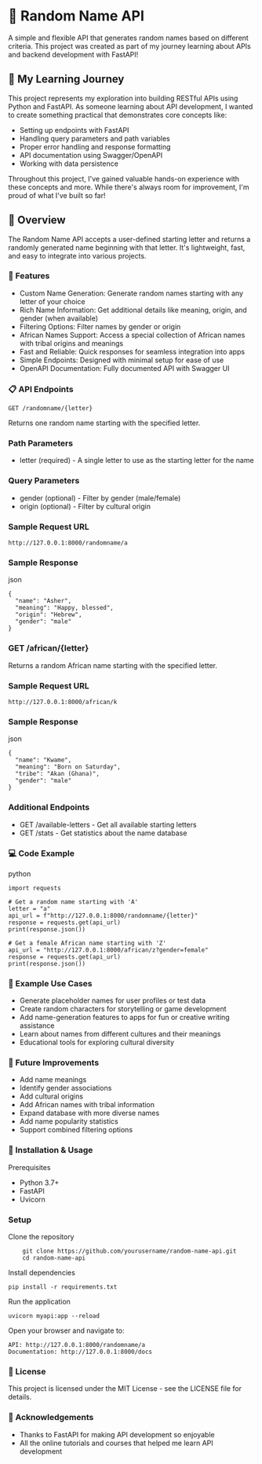 # 🎲 Random Name API

A simple and flexible API that generates random names based on different criteria. This project was created as part of my journey learning about APIs and backend development with FastAPI!

## 🧠 My Learning Journey
This project represents my exploration into building RESTful APIs using Python and FastAPI. As someone learning about API development, I wanted to create something practical that demonstrates core concepts like:

- Setting up endpoints with FastAPI
- Handling query parameters and path variables
- Proper error handling and response formatting
- API documentation using Swagger/OpenAPI
- Working with data persistence

Throughout this project, I've gained valuable hands-on experience with these concepts and more. While there's always room for improvement, I'm proud of what I've built so far!
## 🌟 Overview
The Random Name API accepts a user-defined starting letter and returns a randomly generated name beginning with that letter. It's lightweight, fast, and easy to integrate into various projects.
### 🚀 Features

- Custom Name Generation: Generate random names starting with any letter of your choice
- Rich Name Information: Get additional details like meaning, origin, and gender (when available)
- Filtering Options: Filter names by gender or origin
- African Names Support: Access a special collection of African names with tribal origins and meanings
- Fast and Reliable: Quick responses for seamless integration into apps
- Simple Endpoints: Designed with minimal setup for ease of use
- OpenAPI Documentation: Fully documented API with Swagger UI

### 📋 API Endpoints
    GET /randomname/{letter}
Returns one random name starting with the specified letter.
### Path Parameters

- letter (required) - A single letter to use as the starting letter for the name

### Query Parameters

- gender (optional) - Filter by gender (male/female)
- origin (optional) - Filter by cultural origin

### Sample Request URL
    http://127.0.0.1:8000/randomname/a
### Sample Response
json
    
    {
      "name": "Asher",
      "meaning": "Happy, blessed",
      "origin": "Hebrew",
      "gender": "male"
    }
### GET /african/{letter}
Returns a random African name starting with the specified letter.
### Sample Request URL
    http://127.0.0.1:8000/african/k
### Sample Response
json
    
    {
      "name": "Kwame",
      "meaning": "Born on Saturday",
      "tribe": "Akan (Ghana)",
      "gender": "male"
    }
### Additional Endpoints

- GET /available-letters - Get all available starting letters
- GET /stats - Get statistics about the name database

### 💻 Code Example
python

    import requests
    
    # Get a random name starting with 'A'
    letter = "a"
    api_url = f"http://127.0.0.1:8000/randomname/{letter}"
    response = requests.get(api_url)
    print(response.json())
    
    # Get a female African name starting with 'Z'
    api_url = "http://127.0.0.1:8000/african/z?gender=female"
    response = requests.get(api_url)
    print(response.json())
    
### 🎨 Example Use Cases

- Generate placeholder names for user profiles or test data
- Create random characters for storytelling or game development
- Add name-generation features to apps for fun or creative writing assistance
- Learn about names from different cultures and their meanings
- Educational tools for exploring cultural diversity

### 🔮 Future Improvements

 - Add name meanings
 - Identify gender associations
 - Add cultural origins
 - Add African names with tribal information
 - Expand database with more diverse names
 - Add name popularity statistics
 - Support combined filtering options

### 🚀 Installation & Usage
Prerequisites

- Python 3.7+
- FastAPI
- Uvicorn

### Setup

Clone the repository
        
        git clone https://github.com/yourusername/random-name-api.git
        cd random-name-api

Install dependencies
    
    pip install -r requirements.txt

Run the application

    uvicorn myapi:app --reload

Open your browser and navigate to:

    API: http://127.0.0.1:8000/randomname/a
    Documentation: http://127.0.0.1:8000/docs



### 📄 License
This project is licensed under the MIT License - see the LICENSE file for details.

### 🙏 Acknowledgements

- Thanks to FastAPI for making API development so enjoyable
- All the online tutorials and courses that helped me learn API development
